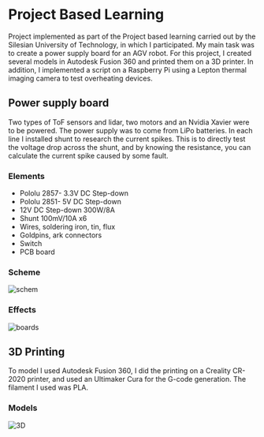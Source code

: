 # Project Based Learning

Project implemented as part of the Project based learning carried out by the Silesian University of Technology, in which I participated. My main task was to create a power supply board for an AGV robot.
For this project, I created several models in Autodesk Fusion 360 and printed them on a 3D printer.
In addition, I implemented a script on a Raspberry Pi using a Lepton thermal imaging camera to test overheating devices.

## Power supply board 
Two types of ToF sensors and lidar, two motors and an Nvidia Xavier were to be powered. The power supply was to come from LiPo batteries. In each line I installed shunt to research the current spikes. This is to directly test the voltage drop across the shunt, and by knowing the resistance, you can calculate the current spike caused by some fault.

### Elements
* Pololu 2857- 3.3V DC Step-down
* Pololu 2851- 5V DC Step-down
* 12V DC Step-down 300W/8A
* Shunt 100mV/10A x6
* Wires, soldering iron, tin, flux
* Goldpins, ark connectors
* Switch
* PCB board

### Scheme
![schem](https://user-images.githubusercontent.com/92868145/213928097-91c905ce-4ca8-41cf-9b94-4e7e0dabc57b.png)

### Effects
![boards](https://user-images.githubusercontent.com/92868145/213928304-06570189-60f6-467a-94f7-65a7f424adeb.png)


## 3D Printing
To model I used Autodesk Fusion 360, I did the printing on a Creality CR-2020 printer, and used an Ultimaker Cura for the G-code generation. The filament I used was PLA.
### Models
![3D](https://user-images.githubusercontent.com/92868145/213929036-aa8df670-30c9-4117-ba34-a1d12866dd8a.png)



